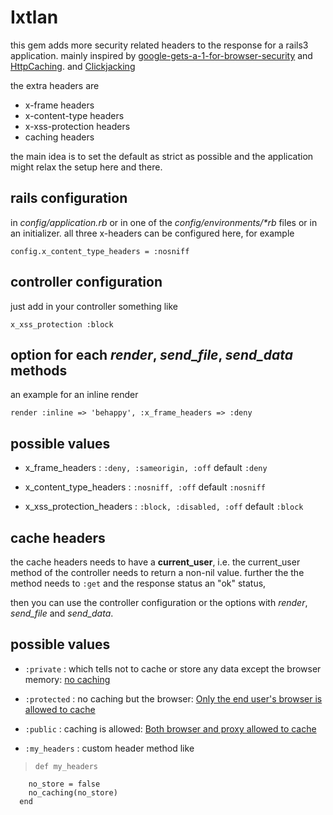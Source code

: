 # Ixtlan #

this gem adds more security related headers to the response for a rails3 application. mainly inspired by
[google-gets-a-1-for-browser-security](http://www.barracudalabs.com/wordpress/index.php/2011/07/21/google-gets-a-1-for-browser-security-3/)
and
[HttpCaching](http://code.google.com/p/doctype/wiki/ArticleHttpCaching).
and
[Clickjacking](http://www.owasp.org/index.php/Clickjacking)

the extra headers are

* x-frame headers
* x-content-type headers
* x-xss-protection headers
* caching headers

the main idea is to set the default as strict as possible and the application might relax the setup here and there.

## rails configuration ##

in _config/application.rb_ or in one of the _config/environments/*rb_ files or in an initializer. all three x-headers can be configured here, for example

    config.x_content_type_headers = :nosniff

## controller configuration ##

just add in your controller something like

    x_xss_protection :block
    
## option for each *render*, *send\_file*, *send\_data* methods

an example for an inline render

    render :inline => 'behappy', :x_frame_headers => :deny
    
## possible values ##

* x\_frame\_headers : `:deny, :sameorigin, :off` default `:deny`

* x\_content\_type\_headers : `:nosniff, :off` default `:nosniff`

* x\_xss\_protection\_headers : `:block, :disabled, :off` default `:block`

## cache headers

the cache headers needs to have a **current\_user**, i.e. the current\_user method of the controller needs to return a non-nil value. further the the method needs to `:get` and the response status an "ok" status,

then you can use the controller configuration or the options with *render*, *send\_file* and *send\_data*.

## possible values ##

* `:private` : which tells not to cache or store any data except the browser memory: [no caching](http://code.google.com/p/doctype/wiki/ArticleHttpCaching#No_caching)

* `:protected` : no caching but the browser: [Only the end user's browser is allowed to cache](http://code.google.com/p/doctype/wiki/ArticleHttpCaching#Only_the_end_user%27s_browser_is_allowed_to_cache)

* `:public` : caching is allowed: [Both browser and proxy allowed to cache](http://code.google.com/p/doctype/wiki/ArticleHttpCaching#Both_browser_and_proxy_allowed_to_cache)

* `:my_headers` : custom header method like 

>     def my_headers
        no_store = false
        no_caching(no_store)
      end
